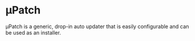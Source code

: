 # μPatch 
μPatch is a generic, drop-in auto updater that is easily configurable and can be used as an installer.
